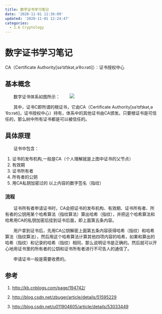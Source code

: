 ```yaml
---
title: 数字证书学习笔记
date: '2020-11-01 11:36:09'
updated: '2020-11-01 12:24:47'
categories:
  - 1.6 Cryptology
---
```

# 数字证书学习笔记

CA（Certificate Authority[səˈtɪfɪkət,əˈθɔ:rəti]）：证书授权中心

## 基本概念

　　数字证书体系如图所示：　　
![](digital_certificate_system.png)

　　其中，证书C即所谓的根证书，它由CA（Certificate Authority[səˈtɪfɪkət,əˈθɔ:rəti]，证书授权中心）持有，体系中的其他证书由CA颁发。只要根证书是可信任的，那么树中所有证书都是可以被信任的。

## 具体原理

　　证书中包含：

1. 证书的发布机构,一般是CA（个人理解就是上图中证书的父节点）
2. 有效期
3. 证书所有者
4. 所有者的公钥
5. 用CA私钥加密过的 以上内容的数字签名（指纹）

### 流程

　　证书所有者申请证书时，CA会把证书的发布机构、有效期、证书所有者、所有者的公钥用某个哈希算法（指纹算法）算出哈希（指纹），并把这个哈希算法和哈希用CA的私钥加密后挂到证书后面，即上面第五条内容。

　　用户拿到证书后，先用CA公钥解密上面第五条内容获得哈希（指纹）和哈希算法（指纹算法），然后用这个哈希算法计算其他四项内容的哈希，如果和算出的哈希（指纹）和记录的哈希（指纹）相同，那么说明证书是正确的。然后就可以开心地用证书里的所有者的公钥和证书所有者进行不可告人的通信了。

　　申请证书一般是需要收费的。

## 参考

1. <http://kb.cnblogs.com/page/194742/>

2. <http://blog.csdn.net/zbuger/article/details/51595229>

3. <http://blog.csdn.net/u011904605/article/details/53033449>
